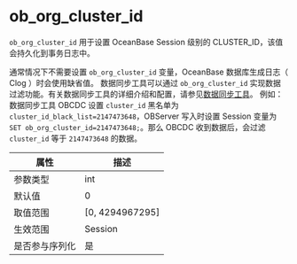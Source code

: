 ob_org_cluster_id 
======================================

`ob_org_cluster_id` 用于设置 OceanBase Session 级别的 CLUSTER_ID，该值会持久化到事务日志中。

通常情况下不需要设置 `ob_org_cluster_id` 变量，OceanBase 数据库生成日志（ Clog ）时会使用缺省值。
数据同步工具可以通过 `ob_org_cluster_id` 实现数据过滤功能。有关数据同步工具的详细介绍和配置，请参见[数据同步工具](../../../18.supporting-tools/4.cdc/1.overview-of-cdc.md)。
例如：数据同步工具 OBCDC 设置 `cluster_id` 黑名单为`cluster_id_black_list=2147473648`，OBServer 写入时设置 Session 变量为 `SET ob_org_cluster_id=2147473648;`。那么 OBCDC 收到数据后，会过滤 `cluster_id` 等于 `2147473648` 的数据。

| **属性**  |      **描述**       |
|---------|-------------------|
| 参数类型    | int               |
| 默认值     | 0                 |
| 取值范围    | \[0, 4294967295] |
| 生效范围    | Session           |
| 是否参与序列化 | 是                 |



